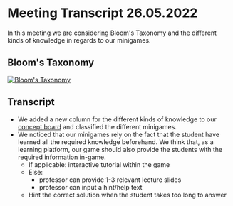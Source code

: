 # Meeting Transcript 26.05.2022

In this meeting we are considering Bloom's Taxonomy and the different kinds of knowledge in regards to our minigames.

## Bloom's Taxonomy

[![Bloom's Taxonomy](https://upload.wikimedia.org/wikipedia/commons/thumb/7/72/BloomsTaxonomy.png/512px-BloomsTaxonomy.png)](https://commons.wikimedia.org/wiki/File:BloomsTaxonomy.png)

## Transcript

- We added a new column for the different kinds of knowledge to our [concept board](https://uni-stuttgart.conceptboard.com/board/1izs-xzdk-kq1d-eepx-hfe1) and classified the different minigames.
- We noticed that our minigames rely on the fact that the student have learned all the required knowledge beforehand. We think that, as a learning platform, our game should also provide the students with the required information in-game.
    - If applicable: interactive tutorial within the game
    - Else:
        - professor can provide 1-3 relevant lecture slides
        - professor can input a hint/help text
    - Hint the correct solution when the student takes too long to answer

